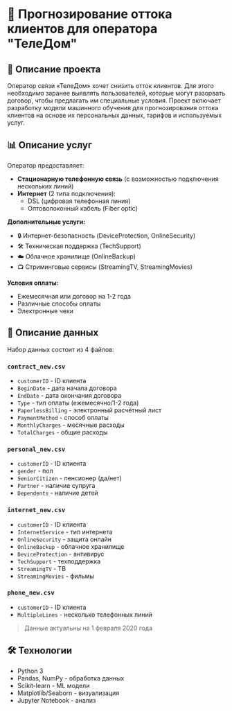 # 🚀 Прогнозирование оттока клиентов для оператора "ТелеДом"

## 📌 Описание проекта
Оператор связи «ТелеДом» хочет снизить отток клиентов. Для этого необходимо заранее выявлять пользователей, которые могут разорвать договор, чтобы предлагать им специальные условия. Проект включает разработку модели машинного обучения для прогнозирования оттока клиентов на основе их персональных данных, тарифов и используемых услуг.

## 📊 Описание услуг
Оператор предоставляет:
- **Стационарную телефонную связь** (с возможностью подключения нескольких линий)
- **Интернет** (2 типа подключения):
  - DSL (цифровая телефонная линия)
  - Оптоволоконный кабель (Fiber optic)

**Дополнительные услуги:**
- 🔒 Интернет-безопасность (DeviceProtection, OnlineSecurity)
- 🛠 Техническая поддержка (TechSupport)
- ☁️ Облачное хранилище (OnlineBackup)
- 📺 Стриминговые сервисы (StreamingTV, StreamingMovies)

**Условия оплаты:**
- Ежемесячная или договор на 1-2 года
- Различные способы оплаты
- Электронные чеки

## 📂 Описание данных
Набор данных состоит из 4 файлов:

### `contract_new.csv`
- `customerID` - ID клиента
- `BeginDate` - дата начала договора  
- `EndDate` - дата окончания договора
- `Type` - тип оплаты (ежемесячно/1-2 года)
- `PaperlessBilling` - электронный расчётный лист
- `PaymentMethod` - способ оплаты
- `MonthlyCharges` - месячные расходы
- `TotalCharges` - общие расходы

### `personal_new.csv`
- `customerID` - ID клиента  
- `gender` - пол
- `SeniorCitizen` - пенсионер (да/нет)
- `Partner` - наличие супруга
- `Dependents` - наличие детей

### `internet_new.csv`
- `customerID` - ID клиента
- `InternetService` - тип интернета
- `OnlineSecurity` - защита онлайн
- `OnlineBackup` - облачное хранилище
- `DeviceProtection` - антивирус
- `TechSupport` - техподдержка
- `StreamingTV` - ТВ
- `StreamingMovies` - фильмы

### `phone_new.csv`
- `customerID` - ID клиента  
- `MultipleLines` - несколько телефонных линий

> Данные актуальны на 1 февраля 2020 года

## 🛠 Технологии
- Python 3
- Pandas, NumPy - обработка данных
- Scikit-learn - ML модели
- Matplotlib/Seaborn - визуализация
- Jupyter Notebook - анализ

